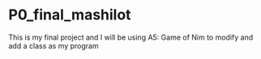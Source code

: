 # P0_final_mashilot
This is my final project and I will be using A5: Game of Nim to modify and add a class as my program
